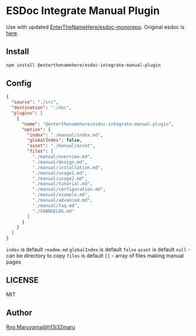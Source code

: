 # ESDoc Integrate Manual Plugin

Use with updated [EnterTheNameHere/esdoc-monorepo](https://github.com/EnterTheNameHere/esdoc-monorepo).
Original esdoc is [here](https://github.com/esdoc/esdoc).

## Install
```bash
npm install @enterthenamehere/esdoc-integrate-manual-plugin
```

## Config
```json
{
  "source": "./src",
  "destination": "./doc",
  "plugins": [
    {
      "name": "@enterthenamehere/esdoc-integrate-manual-plugin",
      "option": {
        "index": "./manual/index.md",
        "globalIndex": false,
        "asset": "./manual/asset",
        "files": [
          "./manual/overview.md",
          "./manual/design.md",
          "./manual/installation.md",
          "./manual/usage1.md",
          "./manual/usage2.md",
          "./manual/tutorial.md",
          "./manual/configuration.md",
          "./manual/example.md",
          "./manual/advanced.md",
          "./manual/faq.md",
          "./CHANGELOG.md"
        ]
      }
    }
  ]
}
```

`index` is default `readme.md`
`globalIndex` is default `false`
`asset` is default `null` - can be directory to copy
`files` is default `[]` - array of files making manual pages

## LICENSE
MIT

## Author
[Ryo Maruyama@h13i32maru](https://github.com/h13i32maru)
